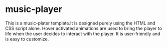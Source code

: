 # music-player
This is a music-plater template.It is designed purely using the HTML and CSS script alone.
Hover activated animations are used to bring the player to life when the user decides to interact with the player. 
It is user-friendly and is easy to customize.
